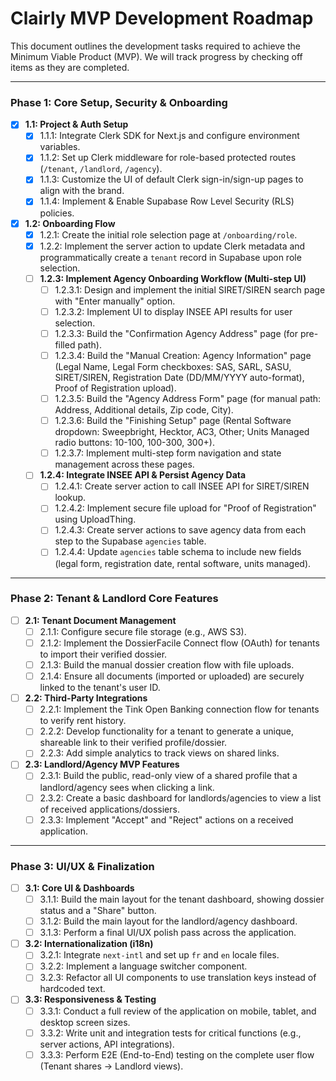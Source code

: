 # Clairly MVP Development Roadmap

This document outlines the development tasks required to achieve the Minimum Viable Product (MVP). We will track progress by checking off items as they are completed.

---

### Phase 1: Core Setup, Security & Onboarding

- [x] **1.1: Project & Auth Setup**
  - [x] 1.1.1: Integrate Clerk SDK for Next.js and configure environment variables.
  - [x] 1.1.2: Set up Clerk middleware for role-based protected routes (`/tenant`, `/landlord`, `/agency`).
  - [x] 1.1.3: Customize the UI of default Clerk sign-in/sign-up pages to align with the brand.
  - [x] 1.1.4: Implement & Enable Supabase Row Level Security (RLS) policies.
- [x] **1.2: Onboarding Flow**
  - [x] 1.2.1: Create the initial role selection page at `/onboarding/role`.
  - [x] 1.2.2: Implement the server action to update Clerk metadata and programmatically create a `tenant` record in Supabase upon role selection.
  - [ ] **1.2.3: Implement Agency Onboarding Workflow (Multi-step UI)**
    - [ ] 1.2.3.1: Design and implement the initial SIRET/SIREN search page with "Enter manually" option.
    - [ ] 1.2.3.2: Implement UI to display INSEE API results for user selection.
    - [ ] 1.2.3.3: Build the "Confirmation Agency Address" page (for pre-filled path).
    - [ ] 1.2.3.4: Build the "Manual Creation: Agency Information" page (Legal Name, Legal Form checkboxes: SAS, SARL, SASU, SIRET/SIREN, Registration Date (DD/MM/YYYY auto-format), Proof of Registration upload).
    - [ ] 1.2.3.5: Build the "Agency Address Form" page (for manual path: Address, Additional details, Zip code, City).
    - [ ] 1.2.3.6: Build the "Finishing Setup" page (Rental Software dropdown: Sweepbright, Hecktor, AC3, Other; Units Managed radio buttons: 10-100, 100-300, 300+).
    - [ ] 1.2.3.7: Implement multi-step form navigation and state management across these pages.
  - [ ] **1.2.4: Integrate INSEE API & Persist Agency Data**
    - [ ] 1.2.4.1: Create server action to call INSEE API for SIRET/SIREN lookup.
    - [ ] 1.2.4.2: Implement secure file upload for "Proof of Registration" using UploadThing.
    - [ ] 1.2.4.3: Create server actions to save agency data from each step to the Supabase `agencies` table.
    - [ ] 1.2.4.4: Update `agencies` table schema to include new fields (legal form, registration date, rental software, units managed).

---

### Phase 2: Tenant & Landlord Core Features

- [ ] **2.1: Tenant Document Management**
  - [ ] 2.1.1: Configure secure file storage (e.g., AWS S3).
  - [ ] 2.1.2: Implement the DossierFacile Connect flow (OAuth) for tenants to import their verified dossier.
  - [ ] 2.1.3: Build the manual dossier creation flow with file uploads.
  - [ ] 2.1.4: Ensure all documents (imported or uploaded) are securely linked to the tenant's user ID.
- [ ] **2.2: Third-Party Integrations**
  - [ ] 2.2.1: Implement the Tink Open Banking connection flow for tenants to verify rent history.
  - [ ] 2.2.2: Develop functionality for a tenant to generate a unique, shareable link to their verified profile/dossier.
  - [ ] 2.2.3: Add simple analytics to track views on shared links.
- [ ] **2.3: Landlord/Agency MVP Features**
  - [ ] 2.3.1: Build the public, read-only view of a shared profile that a landlord/agency sees when clicking a link.
  - [ ] 2.3.2: Create a basic dashboard for landlords/agencies to view a list of received applications/dossiers.
  - [ ] 2.3.3: Implement "Accept" and "Reject" actions on a received application.

---

### Phase 3: UI/UX & Finalization

- [ ] **3.1: Core UI & Dashboards**
  - [ ] 3.1.1: Build the main layout for the tenant dashboard, showing dossier status and a "Share" button.
  - [ ] 3.1.2: Build the main layout for the landlord/agency dashboard.
  - [ ] 3.1.3: Perform a final UI/UX polish pass across the application.
- [ ] **3.2: Internationalization (i18n)**
  - [ ] 3.2.1: Integrate `next-intl` and set up `fr` and `en` locale files.
  - [ ] 3.2.2: Implement a language switcher component.
  - [ ] 3.2.3: Refactor all UI components to use translation keys instead of hardcoded text.
- [ ] **3.3: Responsiveness & Testing**
  - [ ] 3.3.1: Conduct a full review of the application on mobile, tablet, and desktop screen sizes.
  - [ ] 3.3.2: Write unit and integration tests for critical functions (e.g., server actions, API integrations).
  - [ ] 3.3.3: Perform E2E (End-to-End) testing on the complete user flow (Tenant shares -> Landlord views).
